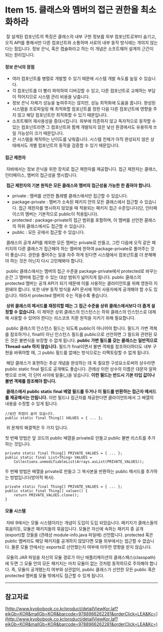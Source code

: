 # Item 15. 클래스와 멤버의 접근 권한을 최소화하라

 잘 설계된 컴포넌트의 특징은 클래스의 내부 구현 정보를 외부 컴포넌트로부터 숨기고, 오직 API를 통해서만 다른 컴포넌트와 소통하며 서로의 내부 동작 방식에는 개의치 않는다는 점입니다. 정보 은닉, 혹은 캡슐화라고 하는 이 개념은 소프트웨어 설계의 근간이 되는 원리입니다.

#### 정보 은닉의 장점

-   여러 컴포넌트를 병렬로 개발할 수 있기 때문에 시스템 개발 속도를 높일 수 있습니다.
-   각 컴포넌트를 더 빨리 파악하여 디버깅할 수 있고, 다른 컴포넌트로 교체하는 부담이 적어지므로 시스템 관리 비용을 낮춥니다.
-   정보 은닉 자체가 성능을 높여주지는 않지만, 성능 최적화에 도움을 줍니다. 완성된 시스템을 프로파일링 해 최적화할 컴포넌트를 정한 다음 다른 컴포넌트에 영향을 주지 않고 해당 컴포넌트만 최적화할 수 있기 때문입니다.
-   소프트웨어 재사용성을 증대시킵니다. 외부에 의존하지 않고 독자적으로 동작할 수 있는 컴포넌트라면 그 컴포넌트와 함께 개발되지 않은 낯선 환경에서도 유용하게 쓰일 가능성이 크기 때문입니다.
-   큰 시스템을 제작하는 난이도를 낮춰줍니다. 시스템 전체가 아직 완성되지 않은 상태에서도 개별 컴포넌트의 동작을 검증할 수 있기 때문입니다.

#### 접근 제한자

 자바에서는 정보 은닉을 위한 장치로 접근 제한자를 제공합니다. 접근 제한자는 클래스, 인터페이스, 멤버의 접근성을 명시합니다.

 **접근 제한자의 기본 원칙은 모든 클래스와 멤버의 접근성을 가능한 한 좁혀야 합니다.**

-   private : 멤버를 선언한 톱레벨 클래스에서만 접근할 수 있습니다.
-   package-private : 멤버가 소속된 패키지 안의 모든 클래스에서 접근할 수 있습니다. 접근 제한자를 명시하지 않았을 때 적용되는 패키지 접근 수준입니다(단, 인터페이스의 멤버는 기본적으로 public이 적용됩니다).
-   protected : package-private의 접근 범위를 포함하며, 이 멤버를 선언한 클래스의 하위 클래스에서도 접근할 수 있습니다.
-   public : 모든 곳에서 접근할 수 있습니다.

 클래스의 공개 API를 제외한 모든 멤버는 private로 만들고, 그런 다음에 오직 같은 패키지의 다른 클래스가 접근해야 하는 멤버에 한하여 package-private로 풀어주는 것이 좋습니다. 권한을 풀어주는 일을 자주 하게 된다면 시스템에서 컴포넌트를 더 분해해야 하는 것은 아닌지 다시 고민해봐야 합니다.

 public 클래스에서는 멤버의 접근 수준을 package-private에서 protected로 바꾸는 순간 그 멤버에 접근할 수 있는 대상 범위가 넓어지게 됩니다. public 클래스의 protected 멤버는 공개 API가 되기 때문에 이를 사용하는 클라이언트를 위해 영원히 지원돼야 합니다. 또한 내부 동작 방식을 API 문서에 적어 사용자에게 공개해야 할 수도 있습니다. 따라서 protected 멤버의 수는 적을수록 좋습니다.

 **상위 클래스의 메서드를 재정의할 때는 그 접근 수준을 상위 클래스에서보다 더 좁게 설정할 수 없습니다.** 이 제약은 상위 클래스의 인스턴스는 하위 클래스의 인스턴스로 대체해 사용할 수 있어야 한다는 리스코프 치환 원칙을 지키기 위해 필요합니다.

 public 클래스의 인스턴스 필드는 되도록 public이 아니어야 합니다. 필드가 가변 객체를 참조하거나, final이 아닌 인스턴스 필드를 public으로 선언하면 그 필드와 관련된 모든 것은 불변식을 보장할 수 없게 됩니다. **public 가변 필드를 갖는 클래스는 일반적으로 Thread-safe 하지 않습니다.** 필드가 final이면서 불변 객체를 참조하더하더도 내부 구현을 바꿔야할 때, 그 public 필드를 없애는 방식으로는 리팩토링할 수 없게 됩니다.

 해당 클래스가 표현하는 추상 개념을 완성하는 데 꼭 필요한 구성요소로써의 상수라면 public static final 필드로 공개해도 좋습니다. 관례상 이런 상수의 이름은 대문자 알파벳으로 쓰며, 각 단어 사이에 밑줄(\_)을 넣습니다. **이런 필드는 반드시 기본 타입 값이나 불변 객체를 참조해야 합니다.**

 **클래스에서 public static final 배열 필드를 두거나 이 필드를 반환하는 접근자 메서드를 제공해서는 안됩니다.** 이런 필드나 접근자를 제공한다면 클라이언트에서 그 배열의 내용을 수정할 수 있게 됩니다.

```
//보안 허점이 숨어 있습니다.
public static final Thing[] VALUES = { ... };
```

 위 문제의 해결책은 두 가지 입니다.

첫 번째 방법은 앞 코드의 public 배열을 private로 만들고 public 불변 리스트를 추가하는 것입니다.

```
private static final Thing[] PRIVATE_VALUES = { ... };
public static final List<Thing> VALUES =
    Collections.unmodifiableList(Arrays.asList(PRIVATE_VALUES));
```

두 번째 방법은 배열을 private로 만들고 그 복사본을 반환하는 public 메서드를 추가하는 방법입니다(방어적 복사).

```
private static final Thing[] PRIVATE_VALUES = { ... };
public static final Thing[] values() {
    return PRIVATE_VALUES.clone();
}
```

#### 모듈 시스템

 자바 9에서는 모듈 시스템이라는 개념이 도입이 도입 되었습니다. 패키지가 클래스들의 묶음이듯, 모듈은 패키지들의 묶음입니다. 모듈은 자신에 속하는 패키지 중 공개(export)할 것들을 (관례상 module-info.java 파일에) 선언합니다. protected 혹은 public 멤버라도 해당 패키지를 공개하지 않았다면 모듈 외부에서는 접근할 수 없습니다. 물론 모듈 안에서는 exports로 선언했는지 여부에 아무런 영향을 받지 않습니다.

 모듈의 JAR 파일을 자신의 모듈 경로가 아닌 애플리케이션의 클래스패스(classpath)에 두면 그 모듈 안의 모든 패키지는 마치 모듈이 없는 것처럼 동작하므로 주의해야 합니다. 즉, 모듈이 공개했는지 여부와 상관없이, public 클래스가 선언한 모든 public 혹은 protected 멤버를 모듈 밖에서도 접근할 수 있게 됩니다.

---

## 참고자료

[http://www.kyobobook.co.kr/product/detailViewKor.laf?ejkGb=KOR&mallGb=KOR&barcode=9788966262281&orderClick=LEA&Kc=](http://www.kyobobook.co.kr/product/detailViewKor.laf?ejkGb=KOR&mallGb=KOR&barcode=9788966262281&orderClick=LEA&Kc=)
